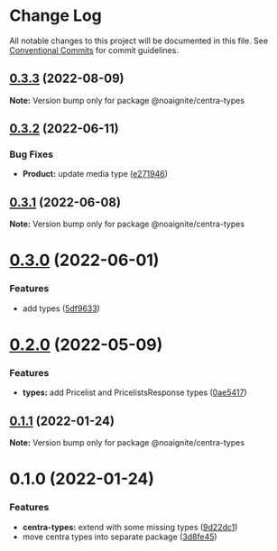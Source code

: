 # Change Log

All notable changes to this project will be documented in this file.
See [Conventional Commits](https://conventionalcommits.org) for commit guidelines.

## [0.3.3](https://github.com/noaignite/accelerator/compare/@noaignite/centra-types@0.3.2...@noaignite/centra-types@0.3.3) (2022-08-09)

**Note:** Version bump only for package @noaignite/centra-types





## [0.3.2](https://github.com/noaignite/accelerator/compare/@noaignite/centra-types@0.3.1...@noaignite/centra-types@0.3.2) (2022-06-11)


### Bug Fixes

* **Product:** update media type ([e271946](https://github.com/noaignite/accelerator/commit/e271946ac810be858dc39ffa1a5028a510f1414f))





## [0.3.1](https://github.com/noaignite/accelerator/compare/@noaignite/centra-types@0.3.0...@noaignite/centra-types@0.3.1) (2022-06-08)

**Note:** Version bump only for package @noaignite/centra-types





# [0.3.0](https://github.com/noaignite/accelerator/compare/@noaignite/centra-types@0.2.0...@noaignite/centra-types@0.3.0) (2022-06-01)


### Features

* add types ([5df9633](https://github.com/noaignite/accelerator/commit/5df9633ff208f267ce10ca04aa6b3eff198f1e6f))





# [0.2.0](https://github.com/noaignite/accelerator/compare/@noaignite/centra-types@0.1.1...@noaignite/centra-types@0.2.0) (2022-05-09)


### Features

* **types:** add Pricelist and PricelistsResponse types ([0ae5417](https://github.com/noaignite/accelerator/commit/0ae5417ef0fea5663fea8e5a0c709521150ebd02))





## [0.1.1](https://github.com/noaignite/accelerator/compare/@noaignite/centra-types@0.1.0...@noaignite/centra-types@0.1.1) (2022-01-24)

**Note:** Version bump only for package @noaignite/centra-types





# 0.1.0 (2022-01-24)


### Features

* **centra-types:** extend with some missing types ([9d22dc1](https://github.com/noaignite/accelerator/commit/9d22dc17032833920f6ac0a3ed31604d8c34a1a1))
* move centra types into separate package ([3d8fe45](https://github.com/noaignite/accelerator/commit/3d8fe458d964ffe0c0fb72d9430a89c094f90361))
